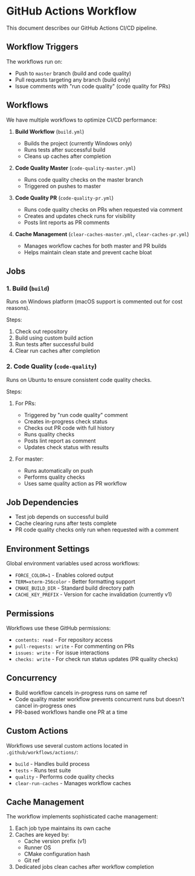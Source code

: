 # GitHub Actions Workflow

This document describes our GitHub Actions CI/CD pipeline.

## Workflow Triggers

The workflows run on:
- Push to `master` branch (build and code quality)
- Pull requests targeting any branch (build only)
- Issue comments with "run code quality" (code quality for PRs)

## Workflows

We have multiple workflows to optimize CI/CD performance:

1. **Build Workflow** (`build.yml`)
   - Builds the project (currently Windows only)
   - Runs tests after successful build
   - Cleans up caches after completion

2. **Code Quality Master** (`code-quality-master.yml`)
   - Runs code quality checks on the master branch
   - Triggered on pushes to master

3. **Code Quality PR** (`code-quality-pr.yml`)
   - Runs code quality checks on PRs when requested via comment
   - Creates and updates check runs for visibility
   - Posts lint reports as PR comments

4. **Cache Management** (`clear-caches-master.yml`, `clear-caches-pr.yml`)
   - Manages workflow caches for both master and PR builds
   - Helps maintain clean state and prevent cache bloat

## Jobs

### 1. Build (`build`)

Runs on Windows platform (macOS support is commented out for cost reasons).

Steps:
1. Check out repository
2. Build using custom build action
3. Run tests after successful build
4. Clear run caches after completion

### 2. Code Quality (`code-quality`)

Runs on Ubuntu to ensure consistent code quality checks.

Steps:
1. For PRs:
   - Triggered by "run code quality" comment
   - Creates in-progress check status
   - Checks out PR code with full history
   - Runs quality checks
   - Posts lint report as comment
   - Updates check status with results

2. For master:
   - Runs automatically on push
   - Performs quality checks
   - Uses same quality action as PR workflow

## Job Dependencies

- Test job depends on successful build
- Cache clearing runs after tests complete
- PR code quality checks only run when requested with a comment

## Environment Settings

Global environment variables used across workflows:
- `FORCE_COLOR=1` - Enables colored output
- `TERM=xterm-256color` - Better formatting support
- `CMAKE_BUILD_DIR` - Standard build directory path
- `CACHE_KEY_PREFIX` - Version for cache invalidation (currently v1)

## Permissions

Workflows use these GitHub permissions:
- `contents: read` - For repository access
- `pull-requests: write` - For commenting on PRs
- `issues: write` - For issue interactions
- `checks: write` - For check run status updates (PR quality checks)

## Concurrency

- Build workflow cancels in-progress runs on same ref
- Code quality master workflow prevents concurrent runs but doesn't cancel in-progress ones
- PR-based workflows handle one PR at a time

## Custom Actions

Workflows use several custom actions located in `.github/workflows/actions/`:
- `build` - Handles build process
- `tests` - Runs test suite
- `quality` - Performs code quality checks
- `clear-run-caches` - Manages workflow caches

## Cache Management

The workflow implements sophisticated cache management:
1. Each job type maintains its own cache
2. Caches are keyed by:
   - Cache version prefix (v1)
   - Runner OS
   - CMake configuration hash
   - Git ref
3. Dedicated jobs clean caches after workflow completion 